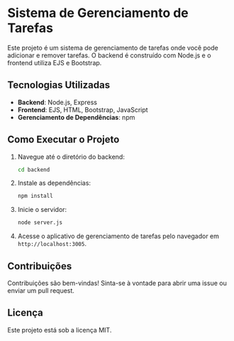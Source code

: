 # Sistema de Gerenciamento de Tarefas

Este projeto é um sistema de gerenciamento de tarefas onde você pode adicionar e remover tarefas. O backend é construído com Node.js e o frontend utiliza EJS e Bootstrap.

## Tecnologias Utilizadas

- **Backend**: Node.js, Express
- **Frontend**: EJS, HTML, Bootstrap, JavaScript
- **Gerenciamento de Dependências**: npm

## Como Executar o Projeto

1. Navegue até o diretório do backend:
   ```bash
   cd backend
   ```

2. Instale as dependências:
   ```bash
   npm install
   ```

3. Inicie o servidor:
   ```bash
   node server.js
   ```

4. Acesse o aplicativo de gerenciamento de tarefas pelo navegador em `http://localhost:3005`.

## Contribuições

Contribuições são bem-vindas! Sinta-se à vontade para abrir uma issue ou enviar um pull request.

## Licença

Este projeto está sob a licença MIT.

